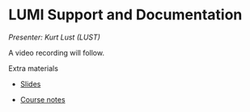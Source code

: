 # LUMI Support and Documentation

*Presenter: Kurt Lust (LUST)*

<!--
<video src="https://462000265.lumidata.eu/2day-next/recordings/12-Support.mp4" controls="controls">
</video>
-->
A video recording will follow.

<!--
Materials will be made available after the lecture
-->

Extra materials

-   [Slides](https://462000265.lumidata.eu/2day-next/files/LUMI-2day-next-12-Support.pdf)

-   [Course notes](12-Support.md)
